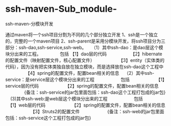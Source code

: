 # ssh-maven-Sub_module-
ssh-maven-分模块开发


通过maven将一个ssh项目分割为不同的几个部分独立开发
1、ssh是一个独立的，完整的一个maven项目
2、ssh-parent是采用分模块开发，将ssh项目分为三部分：ssh-dao,ssh-service,ssh-web。
    （1）其中ssh-dao：是dao层这个模块分出来的工程。
                     包括
                    【1】dao层的代码
                    【2】hibernate的配置文件（映射配置文件，核心配置文件）
                    【3】entity（实体类的代码），因为没有把实体类独自放在独立模块，而是选择放在ssh-dao这个工程中
                    【4】spring的配置文件，配置bean相关的信息
    （2）其中ssh-service：是service层这个模块分出来的工程
                     包括
                     【1】service层的代码
                     【2】spring的配置文件，配置bean相关的信息
                      {备注：ssh-service的jar包里面包括：ssh-dao这个工程打包成的jar包}
     (3)其中ssh-web:是web层这个模块分出来的工程
                     包括
                     【1】web层的代码
                     【2】spring的配置文件，配置bean相关的信息
                     【3】Struts2的配置文件
                      {备注：ssh-web的jar包里面包括：ssh-service这个工程打包成的jar包}
